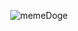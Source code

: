 <p align="center">
   <img src="https://media1.tenor.com/images/43918a9547e3bee876fdef235c32cbc4/tenor.gif?itemid=16917828" alt="memeDoge"/>
</p>

<!--
**chotipongp/chotipongp** is a ✨ _special_ ✨ repository because its `README.md` (this file) appears on your GitHub profile.

Here are some ideas to get you started:

- 🔭 I’m currently working on ...
- 🌱 I’m currently learning ...
- 👯 I’m looking to collaborate on ...
- 🤔 I’m looking for help with ...
- 💬 Ask me about ...
- 📫 How to reach me: ...
- 😄 Pronouns: ...
- ⚡ Fun fact: ...
-->
